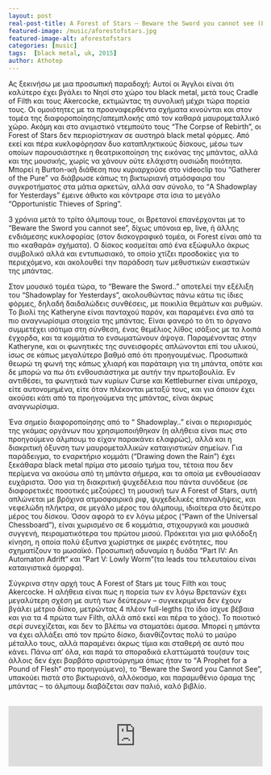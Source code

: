 ```yaml
---
layout: post
real-post-title: A Forest of Stars – Beware the Sword you cannot see (Lupus Lounge, 2015)
featured-image: /music/aforestofstars.jpg
featured-image-alt: aforestofstars
categories: [music]
tags:  [black metal, uk, 2015]
author: Athotep
---
```


Ας ξεκινήσω με μια προσωπική παραδοχή: Αυτοί οι Άγγλοι είναι ότι καλύτερο έχει βγάλει το Νησί στο χώρο του black metal, μετά τους Cradle of Filth και τους Akercocke, εκτιμώντας τη συνολική μέχρι τώρα πορεία τους. Οι ομοιότητες με τα προαναφερθέντα σχήματα κινούνται και στον τομέα της διαφοροποίησης/απεμπλοκής από τον καθαρά μαυρομεταλλικό χώρο. Ακόμη και στο ανιμιστικό ντεμπούτο τους “The Corpse of Rebirth”, οι Forest of Stars δεν περιορίστηκαν σε αυστηρά black metal φόρμες. Από εκεί και πέρα κυκλοφόρησαν δυο καταπληκτικούς δίσκους, μέσω των οποίων παρουσιάστηκε η θεατρικοποίηση της εικόνας της μπάντας, αλλά και της μουσικής, χωρίς να χάνουν ούτε ελάχιστη ουσιώδη ποιότητα. Μπορεί η Burton-ική διάθεση που κυριαρχούσε στο videoclip του “Gatherer of the Pure” να διάβρωσε κάπως τη βικτωριανή ατμόσφαιρα του συγκροτήματος στα μάτια αρκετών, αλλά σαν σύνολο, το “A Shadowplay for Yesterdays” έμεινε άθικτο και κόντραρε στα ίσια το μεγάλο “Opportunistic Thieves of Spring”.

3 χρόνια μετά το τρίτο άλμπουμ τους, οι Βρετανοί επανέρχονται με το “Beware the Sword you cannot see”, δίχως υπόνοια ep, live, ή άλλης ενδιάμεσης κυκλοφορίας (στον δισκογραφικό τομέα, οι Forest είναι από τα πιο «καθαρά» σχήματα). Ο δίσκος κοσμείται από ένα εξώφυλλο άκρως συμβολικό αλλά και εντυπωσιακό, το οποίο χτίζει προσδοκίες για το περιεχόμενο, και ακολουθεί την παράδοση των μεθυστικών εικαστικών της μπάντας.

Στον μουσικό τομέα τώρα, το “Beware the Sword..” αποτελεί την εξέλιξη του “Shadowplay for Yesterdays”, ακολουθώντας πάνω κάτω τις ίδιες φόρμες, δηλαδή δαιδαλώδεις συνθέσεις, με ποικιλία θεμάτων και ρυθμών. Το βιολί της Katheryne είναι πανταχού παρόν, και παραμένει ένα από τα πιο αναγνωρίσιμα στοιχεία της μπάντας. Είναι φανερό το ότι το όργανο συμμετέχει ισότιμα στη σύνθεση, ένας θεμέλιος λίθος ισάξιος με τα λοιπά έγχορδα, και τα κομμάτια το ενσωματώνουν άψογα. Παραμένοντας στην Katheryne, και οι φωνητικές της συνεισφορές απλώνονται επί του υλικού, ίσως σε κάπως μεγαλύτερο βαθμό από ότι προηγουμένως. Προσωπικά θεωρώ τη φωνή της κάπως χλιαρή και παράταιρη για τη μπάντα, οπότε και δε μπορώ να πω ότι ενθουσιάστηκα με αυτήν την πρωτοβουλία. Εν αντιθέσει, τα φωνητικά των κυρίων Curse και Kettleburner είναι υπέροχα, είτε αυτονομημένα, είτε όταν πλέκονται μεταξύ τους, και για όποιον έχει ακούσει κάτι από τα προηγούμενα της μπάντας, είναι άκρως αναγνωρίσιμα.

Ένα σημείο διαφοροποίησης από το “ Shadowplay..” είναι ο περιορισμός της γκάμας οργάνων που χρησιμοποιήθηκαν (η αλήθεια είναι πως στο προηγούμενο άλμπουμ το είχαν παρακάνει ελαφρώς), αλλά και η διακριτική όξυνση των μαυρομεταλλικών καταιγιστικών σημείων. Για παράδειγμα, το εναρκτήριο κομμάτι (“Drawing down the Rain”) έχει ξεκάθαρα black metal πρίμα στο μεσαίο τμήμα του, τέτοια που δεν περίμενα να ακούσω από τη μπάντα σήμερα, και τα οποία με ενθουσίασαν ευχάριστα. Όσο για τη διακριτική ψυχεδέλεια που πάντα συνόδευε (σε διαφορετικές ποσοτικές μεζούρες) τη μουσική των A Forest of Stars, αυτή απλώνεται με βρόχινα ατμοσφαιρικά ριφ, ψυχεδελικές επαναλήψεις, και νεφελώδη πλήκτρα, σε μεγάλο μέρος του άλμπουμ, ιδιαίτερα στο δεύτερο μέρος του δίσκου. Όσον αφορά το εν λόγω μέρος (“Pawn of the Universal Chessboard”), είναι χωρισμένο σε 6 κομμάτια, στιχουργικά και μουσικά συγγενή, πειραματικότερα του πρώτου μισού. Πρόκειται για μια φιλόδοξη κίνηση, η οποία πολύ έξυπνα χωρίστηκε σε μικρές ενότητες, που σχηματίζουν το μωσαϊκό. Προσωπική αδυναμία η δυάδα “Part IV: An Automaton Adrift” και “Part V: Lowly Worm”(τα leads του τελευταίου είναι καταιγιστικά όμορφα).

Σύγκρινα στην αρχή τους A Forest of Stars με τους Filth και τους Akercocke. Η αλήθεια είναι πως η πορεία των εν λόγω Βρετανών έχει μεγαλύτερη σχέση με αυτή των δεύτερων – συγκεκριμένα δεν έχουν βγάλει μέτριο δίσκο, μετρώντας 4 πλέον full-legths (το ίδιο ίσχυε βέβαια και για τα 4 πρώτα των Filth, αλλά από εκεί και πέρα το χάος). Το ποιοτικό σερί συνεχίζεται, και δεν το βλέπω να σταματάει άμεσα. Μπορεί η μπάντα να έχει αλλάξει από τον πρώτο δίσκο, διανθίζοντας πολύ το μαύρο μέταλλο τους, αλλά παραμένει άκρως τίμια και σταθερή σε αυτό που κάνει. Πάνω απ’ όλα, και παρά τα σποραδικά ελαττώματά του(συν τοις άλλοις δεν έχει βαρβάτο αριστούργημα όπως ήταν το “A Prophet for a Pound of Flesh” στο προηγούμενο), το “Beware the Sword you Cannot See”, υπακούει πιστά στο βικτωριανό, αλλόκοσμο, και παραμυθένιο όραμα της μπάντας – το άλμπουμ διαβάζεται σαν παλιό, καλό βιβλίο.  
<br>
<iframe style="border: 0; width: 100%; height: 120px;" src="https://bandcamp.com/EmbeddedPlayer/album=3396494624/size=large/bgcol=ffffff/linkcol=0687f5/tracklist=false/artwork=small/transparent=true/" seamless><a href="http://a-forest-of-stars.bandcamp.com/album/beware-the-sword-you-cannot-see">Beware The Sword You Cannot See by A Forest Of Stars</a></iframe>
